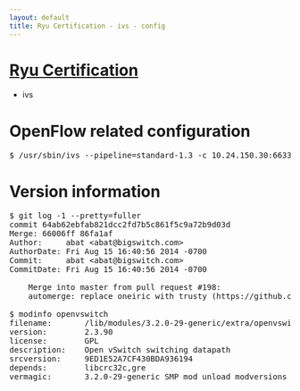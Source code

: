 ```yaml
---
layout: default
title: Ryu Certification - ivs - config
---
```

# [Ryu Certification](http://osrg.github.io/ryu/certification.html)
* ivs

# OpenFlow related configuration
<pre>
$ /usr/sbin/ivs --pipeline=standard-1.3 -c 10.24.150.30:6633 --dpid 0000000000000001 -i eth21 -i eth22 -i eth23
</pre>

# Version information
<pre>
$ git log -1 --pretty=fuller
commit 64ab62ebfab821dcc2fd7b5c861f5c9a72b9d03d
Merge: 66006ff 86fa1af
Author:     abat &lt;abat@bigswitch.com&gt;
AuthorDate: Fri Aug 15 16:40:56 2014 -0700
Commit:     abat &lt;abat@bigswitch.com&gt;
CommitDate: Fri Aug 15 16:40:56 2014 -0700

    Merge into master from pull request #198:
    automerge: replace oneiric with trusty (https://github.com/floodlight/ivs/pull/198)

$ modinfo openvswitch
filename:       /lib/modules/3.2.0-29-generic/extra/openvswitch.ko
version:        2.3.90
license:        GPL
description:    Open vSwitch switching datapath
srcversion:     9ED1E52A7CF430BDA936194
depends:        libcrc32c,gre
vermagic:       3.2.0-29-generic SMP mod_unload modversions 
</pre>

